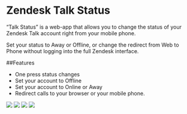 # Zendesk Talk Status

“Talk Status” is a web-app that allows you to change the status of your Zendesk Talk account right from your mobile phone. 

Set your status to Away or Offline, or change the redirect from Web to Phone without logging into the full Zendesk interface.

##Features
* One press status changes
* Set your account to Offline
* Set your account to Online or Away
* Redirect calls to your browser or your mobile phone.

![](/assets/talk1.PNG) ![](/assets/talk2.PNG) ![](/assets/talk3.PNG) ![](/assets/talk4.PNG)


